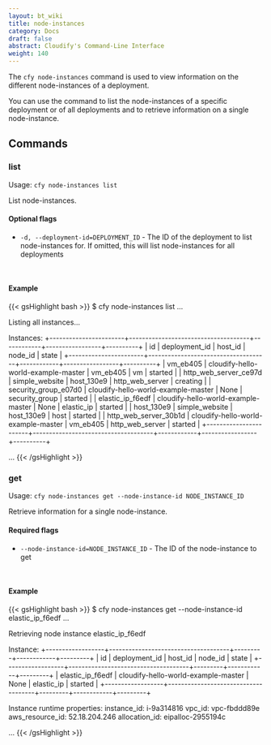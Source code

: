 ```yaml
---
layout: bt_wiki
title: node-instances
category: Docs
draft: false
abstract: Cloudify's Command-Line Interface
weight: 140
---
```


The `cfy node-instances` command is used to view information on the different node-instances of a deployment.

You can use the command to list the node-instances of a specific deployment or of all deployments and to retrieve information on a single node-instance.


## Commands

### list

Usage: `cfy node-instances list`

List node-instances.

#### Optional flags

*  `-d, --deployment-id=DEPLOYMENT_ID` -
                        The ID of the deployment to list node-instances for.
                        If omitted, this will list node-instances for all
                        deployments


&nbsp;
#### Example

{{< gsHighlight  bash  >}}
$ cfy node-instances list
...

Listing all instances...

Instances:
+-----------------------+-------------------------------------+------------+-----------------+----------+
|           id          |            deployment_id            |  host_id   |     node_id     |  state   |
+-----------------------+-------------------------------------+------------+-----------------+----------+
|        vm_eb405       | cloudify-hello-world-example-master |  vm_eb405  |        vm       | started  |
| http_web_server_ce97d |            simple_website           | host_130e9 | http_web_server | creating |
|  security_group_e07d0 | cloudify-hello-world-example-master |    None    |  security_group | started  |
|    elastic_ip_f6edf   | cloudify-hello-world-example-master |    None    |    elastic_ip   | started  |
|       host_130e9      |            simple_website           | host_130e9 |       host      | started  |
| http_web_server_30b1d | cloudify-hello-world-example-master |  vm_eb405  | http_web_server | started  |
+-----------------------+-------------------------------------+------------+-----------------+----------+

...
{{< /gsHighlight >}}

### get

Usage: `cfy node-instances get --node-instance-id NODE_INSTANCE_ID`

Retrieve information for a single node-instance.

#### Required flags

*  `--node-instance-id=NODE_INSTANCE_ID` -
                        The ID of the node-instance to get

&nbsp;
#### Example

{{< gsHighlight  bash  >}}
$ cfy node-instances get --node-instance-id elastic_ip_f6edf
...

Retrieving node instance elastic_ip_f6edf

Instance:
+------------------+-------------------------------------+---------+------------+---------+
|        id        |            deployment_id            | host_id |  node_id   |  state  |
+------------------+-------------------------------------+---------+------------+---------+
| elastic_ip_f6edf | cloudify-hello-world-example-master |   None  | elastic_ip | started |
+------------------+-------------------------------------+---------+------------+---------+

Instance runtime properties:
	instance_id: i-9a314816
	vpc_id: vpc-fbddd89e
	aws_resource_id: 52.18.204.246
	allocation_id: eipalloc-2955194c

...
{{< /gsHighlight >}}